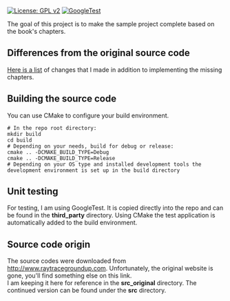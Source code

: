 [![License: GPL v2](https://img.shields.io/badge/License-GPL%20v2-blue.svg)](https://www.gnu.org/licenses/old-licenses/gpl-2.0.en.html)
[![GoogleTest](https://github.com/mandyedi/raytracing-from-the-ground-up/workflows/GoogleTest/badge.svg)](https://github.com/mandyedi/raytracing-from-the-ground-up/actions)

The goal of this project is to make the sample project complete based on the book's chapters.

## Differences from the original source code
[Here is a list](https://github.com/mandyedi/raytracing-from-the-ground-up/blob/master/differences.md) of changes that I made in addition to implementing the missing chapters.

## Building the source code

You can use CMake to configure your build environment.
```shell
# In the repo root directory:
mkdir build
cd build
# Depending on your needs, build for debug or release: 
cmake .. -DCMAKE_BUILD_TYPE=Debug
cmake .. -DCMAKE_BUILD_TYPE=Release
# Depending on your OS type and installed development tools the development environment is set up in the build directory
```

## Unit testing

For testing, I am using GoogleTest. It is copied directly into the repo and can be found in the **third_party** directory.
Using CMake the test application is automatically added to the build environment.

## Source code origin

The source codes were downloaded from http://www.raytracegroundup.com. Unfortunately, the original website is gone, you'll find something else on this link.  
I am keeping it here for reference in the **src_original** directory. The continued version can be found under the **src** directory.
